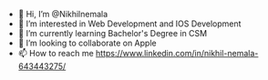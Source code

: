 - 👋 Hi, I’m @Nikhilnemala
- 👀 I’m interested in Web Development and IOS Development
- 🌱 I’m currently learning Bachelor's Degree in CSM
- 💞️ I’m looking to collaborate on Apple
- 📫 How to reach me https://www.linkedin.com/in/nikhil-nemala-643443275/

<!---
Nikhilnemala/Nikhilnemala is a ✨ special ✨ repository because its `README.md` (this file) appears on your GitHub profile.
You can click the Preview link to take a look at your changes.
--->
